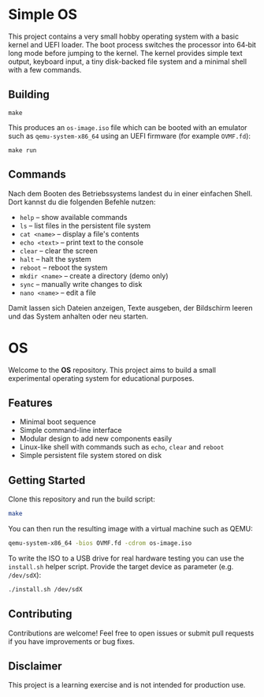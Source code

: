 
# Simple OS

This project contains a very small hobby operating system with a basic kernel and UEFI loader. The boot process switches the processor into 64‑bit long mode before jumping to the kernel. The kernel provides simple text output, keyboard input, a tiny disk-backed file system and a minimal shell with a few commands.

## Building

```
make
```

This produces an `os-image.iso` file which can be booted with an emulator such as `qemu-system-x86_64` using an UEFI firmware (for example `OVMF.fd`):

```
make run
```

## Commands
Nach dem Booten des Betriebssystems landest du in einer einfachen Shell. Dort kannst du die folgenden Befehle nutzen:
- `help` – show available commands
- `ls` – list files in the persistent file system
- `cat <name>` – display a file's contents
- `echo <text>` – print text to the console
- `clear` – clear the screen
- `halt` – halt the system
- `reboot` – reboot the system
- `mkdir <name>` – create a directory (demo only)
- `sync` – manually write changes to disk
- `nano <name>` – edit a file

Damit lassen sich Dateien anzeigen, Texte ausgeben, der Bildschirm leeren und das System anhalten oder neu starten.

# OS

Welcome to the **OS** repository. This project aims to build a small experimental operating system for educational purposes.

## Features

- Minimal boot sequence
- Simple command-line interface
- Modular design to add new components easily
- Linux-like shell with commands such as `echo`, `clear` and `reboot`
- Simple persistent file system stored on disk

## Getting Started

Clone this repository and run the build script:

```bash
make
```

You can then run the resulting image with a virtual machine such as QEMU:

```bash
qemu-system-x86_64 -bios OVMF.fd -cdrom os-image.iso
```

To write the ISO to a USB drive for real hardware testing you can use the `install.sh` helper script. Provide the target device as parameter (e.g. `/dev/sdX`):

```bash
./install.sh /dev/sdX
```

## Contributing

Contributions are welcome! Feel free to open issues or submit pull requests if you have improvements or bug fixes.

## Disclaimer

This project is a learning exercise and is not intended for production use.


